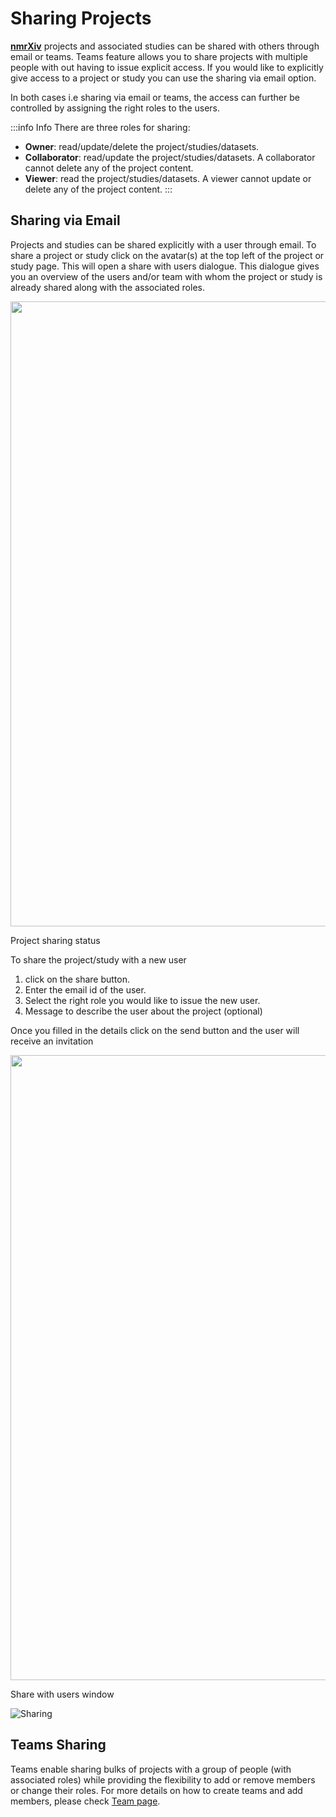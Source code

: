 # Sharing Projects

**[nmrXiv](https://nmrxiv.org/)** projects and associated studies can be shared with others through email or teams. Teams feature allows you to share projects with multiple people with out having to issue explicit access. If you would like to explicitly give access to a project or study you can use the sharing via email option.

In both cases i.e sharing via email or teams, the access can further be controlled by assigning the right roles to the users.

:::info Info
There are three roles for sharing:
- **Owner**: read/update/delete the project/studies/datasets.
- **Collaborator**: read/update the project/studies/datasets. A collaborator cannot delete any of the project content.
- **Viewer**: read the project/studies/datasets. A viewer cannot update or delete any of the project content.
:::

## Sharing via Email
Projects and studies can be shared explicitly with a user through email. To share a project or study click on the avatar(s) at the top left of the project or study page. This will open a share with users dialogue. This dialogue gives you an overview of the users and/or team with whom the project or study is already shared along with the associated roles. 

<p align="center">
<img src="/img/project/new-share.png" width="1000"/>
<figcaption>Project sharing status</figcaption>
</p>

To share the project/study with a new user 
1. click on the share button.
2. Enter the email id of the user.
3. Select the right role you would like to issue the new user.
4. Message to describe the user about the project (optional)

Once you filled in the details click on the send button and the user will receive an invitation

<p align="center">
<img src="/img/project/select-share.png" width="1000"/>
<figcaption>Share with users window</figcaption>
</p>

![Sharing](/img/sharing.gif)

## Teams Sharing
Teams enable sharing bulks of projects with a group of people (with associated roles) while providing the flexibility to add or remove members or change their roles. For more details on how to create teams and add members, please check [Team page](/docs/submission-guides/data-model/team.md).
